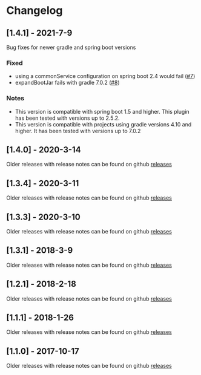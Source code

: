 # Changelog

## [1.4.1] - 2021-7-9
Bug fixes for newer gradle and spring boot versions

### Fixed
-  using a commonService configuration on spring boot 2.4 would fail ([#7][i7])
- expandBootJar fails with gradle 7.0.2 ([#8][i8])

### Notes
- This version is compatible with spring boot 1.5 and higher.  This plugin has been tested with versions up to 2.5.2.
- This version is compatible with projects using gradle versions 4.10 and higher.  It has been tested with versions up to 7.0.2

## [1.4.0] - 2020-3-14
Older releases with release notes can be found on github [releases][releases]

## [1.3.4] - 2020-3-11
Older releases with release notes can be found on github [releases][releases]

## [1.3.3] - 2020-3-10
Older releases with release notes can be found on github [releases][releases]

## [1.3.1] - 2018-3-9
Older releases with release notes can be found on github [releases][releases]

## [1.2.1] - 2018-2-18
Older releases with release notes can be found on github [releases][releases]

## [1.1.1] - 2018-1-26
Older releases with release notes can be found on github [releases][releases]

## [1.1.0] - 2017-10-17
Older releases with release notes can be found on github [releases][releases]

[i7]: https://github.com/gclayburg/dockerPreparePlugin/issues/7
[i8]: https://github.com/gclayburg/dockerPreparePlugin/issues/8
[releases]: https://github.com/gclayburg/dockerPreparePlugin/releases
